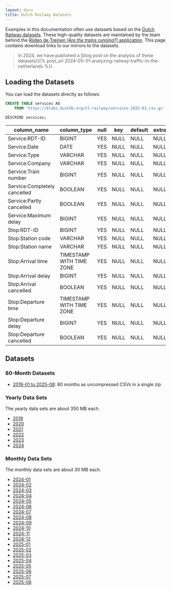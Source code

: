 ```yaml
---
layout: docu
title: Dutch Railway Datasets
---
```


Examples in this documentation often use datasets based on the [Dutch Railway datasets](https://www.rijdendetreinen.nl/en/open-data/).
These high-quality datasets are maintained by the team behind the [Rijden de Treinen _(Are the trains running?)_ application](https://www.rijdendetreinen.nl/en/about).
This page contains download links to our mirrors to the datasets.

> In 2024, we have published a [blog post on the analysis of these datasets]({% post_url 2024-05-31-analyzing-railway-traffic-in-the-netherlands %}).

## Loading the Datasets

You can load the datasets directly as follows:

```sql
CREATE TABLE services AS
    FROM 'https://blobs.duckdb.org/nl-railway/services-2025-03.csv.gz';
```

```sql
DESCRIBE services;
```

<div class="monospace_table"></div>

|         column_name          |       column_type        | null | key  | default | extra |
|------------------------------|--------------------------|------|------|---------|-------|
| Service:RDT-ID               | BIGINT                   | YES  | NULL | NULL    | NULL  |
| Service:Date                 | DATE                     | YES  | NULL | NULL    | NULL  |
| Service:Type                 | VARCHAR                  | YES  | NULL | NULL    | NULL  |
| Service:Company              | VARCHAR                  | YES  | NULL | NULL    | NULL  |
| Service:Train number         | BIGINT                   | YES  | NULL | NULL    | NULL  |
| Service:Completely cancelled | BOOLEAN                  | YES  | NULL | NULL    | NULL  |
| Service:Partly cancelled     | BOOLEAN                  | YES  | NULL | NULL    | NULL  |
| Service:Maximum delay        | BIGINT                   | YES  | NULL | NULL    | NULL  |
| Stop:RDT-ID                  | BIGINT                   | YES  | NULL | NULL    | NULL  |
| Stop:Station code            | VARCHAR                  | YES  | NULL | NULL    | NULL  |
| Stop:Station name            | VARCHAR                  | YES  | NULL | NULL    | NULL  |
| Stop:Arrival time            | TIMESTAMP WITH TIME ZONE | YES  | NULL | NULL    | NULL  |
| Stop:Arrival delay           | BIGINT                   | YES  | NULL | NULL    | NULL  |
| Stop:Arrival cancelled       | BOOLEAN                  | YES  | NULL | NULL    | NULL  |
| Stop:Departure time          | TIMESTAMP WITH TIME ZONE | YES  | NULL | NULL    | NULL  |
| Stop:Departure delay         | BIGINT                   | YES  | NULL | NULL    | NULL  |
| Stop:Departure cancelled     | BOOLEAN                  | YES  | NULL | NULL    | NULL  |

## Datasets

### 80-Month Datasets

* [2019-01 to 2025-08](https://blobs.duckdb.org/nl-railway/railway-services-80-months.zip): 80 months as uncompressed CSVs in a single zip

### Yearly Data Sets

The yearly data sets are about 350 MB each.

* [2019](https://blobs.duckdb.org/nl-railway/services-2019.csv.gz)
* [2020](https://blobs.duckdb.org/nl-railway/services-2020.csv.gz)
* [2021](https://blobs.duckdb.org/nl-railway/services-2021.csv.gz)
* [2022](https://blobs.duckdb.org/nl-railway/services-2022.csv.gz)
* [2023](https://blobs.duckdb.org/nl-railway/services-2023.csv.gz)
* [2024](https://blobs.duckdb.org/nl-railway/services-2024.csv.gz)

### Monthly Data Sets

The monthly data sets are about 30 MB each.

* [2024-01](https://blobs.duckdb.org/nl-railway/services-2024-01.csv.gz)
* [2024-02](https://blobs.duckdb.org/nl-railway/services-2024-02.csv.gz)
* [2024-03](https://blobs.duckdb.org/nl-railway/services-2024-03.csv.gz)
* [2024-04](https://blobs.duckdb.org/nl-railway/services-2024-04.csv.gz)
* [2024-05](https://blobs.duckdb.org/nl-railway/services-2024-05.csv.gz)
* [2024-06](https://blobs.duckdb.org/nl-railway/services-2024-06.csv.gz)
* [2024-07](https://blobs.duckdb.org/nl-railway/services-2024-07.csv.gz)
* [2024-08](https://blobs.duckdb.org/nl-railway/services-2024-08.csv.gz)
* [2024-09](https://blobs.duckdb.org/nl-railway/services-2024-09.csv.gz)
* [2024-10](https://blobs.duckdb.org/nl-railway/services-2024-10.csv.gz)
* [2024-11](https://blobs.duckdb.org/nl-railway/services-2024-11.csv.gz)
* [2024-12](https://blobs.duckdb.org/nl-railway/services-2024-12.csv.gz)
* [2025-01](https://blobs.duckdb.org/nl-railway/services-2025-01.csv.gz)
* [2025-02](https://blobs.duckdb.org/nl-railway/services-2025-02.csv.gz)
* [2025-03](https://blobs.duckdb.org/nl-railway/services-2025-03.csv.gz)
* [2025-04](https://blobs.duckdb.org/nl-railway/services-2025-04.csv.gz)
* [2025-05](https://blobs.duckdb.org/nl-railway/services-2025-05.csv.gz)
* [2025-06](https://blobs.duckdb.org/nl-railway/services-2025-06.csv.gz)
* [2025-07](https://blobs.duckdb.org/nl-railway/services-2025-07.csv.gz)
* [2025-08](https://blobs.duckdb.org/nl-railway/services-2025-08.csv.gz)
